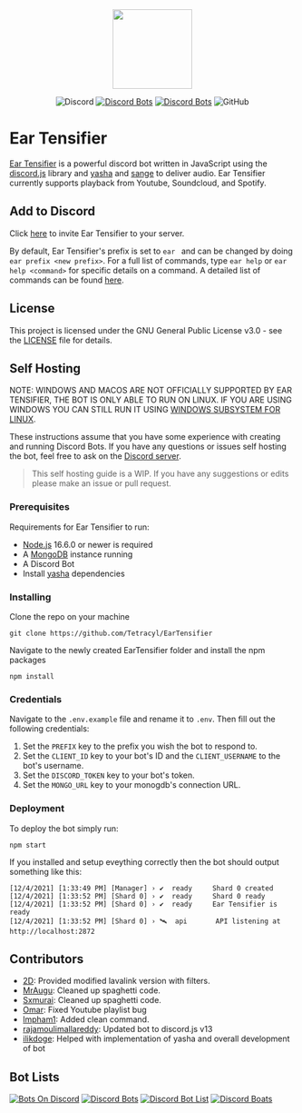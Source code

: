 <div align="center">
    <img src="https://github.com/Tetracyl/EarTensifier/blob/master/assets/eartensifier.png?raw=true" width="140px" height="140px" /><br>
</div>

<div align="center">

![Discord](https://img.shields.io/discord/473426453204172811?color=7289DA)
[![Discord Bots](https://top.gg/api/widget/status/472714545723342848.svg?noavatar=true)](https://top.gg/bot/472714545723342848)
[![Discord Bots](https://top.gg/api/widget/servers/472714545723342848.svg?noavatar=true)](https://top.gg/bot/472714545723342848)
![GitHub](https://img.shields.io/github/license/Tetracyl/EarTensifier)

</div>

<h1>Ear Tensifier</h1>

[Ear Tensifier](https://eartensifier.net/) is a powerful discord bot written in JavaScript using the [discord.js](https://github.com/discordjs/discord.js) library and [yasha](https://github.com/ilikdoge/yasha) and [sange](https://github.com/ilikdoge/sange) to deliver audio. Ear Tensifier currently supports playback from Youtube, Soundcloud, and Spotify. 

## Add to Discord
Click [here](https://eartensifier.net/invite) to invite Ear Tensifier to your server. 

By default, Ear Tensifier's prefix is set to `ear `  and can be changed by doing `ear prefix <new prefix>`. For a full list of commands, type `ear help` or `ear help <command>` for specific details on a command. A detailed list of commands can be found [here](https://eartensifier.net/commands).

## License
This project is licensed under the GNU General Public License v3.0 - see the [LICENSE](LICENSE) file for details.

## Self Hosting

NOTE: WINDOWS AND MACOS ARE NOT OFFICIALLY SUPPORTED BY EAR TENSIFIER, THE BOT IS ONLY ABLE TO RUN ON LINUX. IF YOU ARE USING WINDOWS YOU CAN STILL RUN IT USING [WINDOWS SUBSYSTEM FOR LINUX](https://docs.microsoft.com/en-us/windows/wsl/install).

These instructions assume that you have some experience with creating and running Discord Bots. If you have any questions or issues self hosting the bot, feel free to ask on the [Discord server](https://discord.gg/xKgKMAP).

> This self hosting guide is a WIP. If you have any suggestions or edits please make an issue or pull request.

### Prerequisites

Requirements for Ear Tensifier to run:
- [Node.js](https://nodejs.org/en/download/) 16.6.0 or newer is required
- A [MongoDB](https://www.mongodb.com/) instance running
- A Discord Bot 
- Install [yasha](https://github.com/ilikdoge/yasha) dependencies

### Installing

Clone the repo on your machine

    git clone https://github.com/Tetracyl/EarTensifier

Navigate to the newly created EarTensifier folder and install the npm packages

    npm install

### Credentials

Navigate to the `.env.example` file and rename it to `.env`. 
Then fill out the following credentials:

1. Set the `PREFIX` key to the prefix you wish the bot to respond to.
2. Set the `CLIENT_ID` key to your bot's ID and the `CLIENT_USERNAME` to the bot's username.
3. Set the `DISCORD_TOKEN` key to your bot's token.
4. Set the `MONGO_URL` key to your monogdb's connection URL.

### Deployment

To deploy the bot simply run:

    npm start

If you installed and setup eveything correctly then the bot should output something like this:
 
    [12/4/2021] [1:33:49 PM] [Manager] › ✔  ready     Shard 0 created
    [12/4/2021] [1:33:52 PM] [Shard 0] › ✔  ready     Shard 0 ready
    [12/4/2021] [1:33:52 PM] [Shard 0] › ✔  ready     Ear Tensifier is ready
    [12/4/2021] [1:33:52 PM] [Shard 0] › 🛰️  api       API listening at http://localhost:2872
            

## Contributors
- [2D](https://github.com/MeLike2D): Provided modified lavalink version with filters.
- [MrAugu](https://github.com/MrAugu): Cleaned up spaghetti code.
- [Sxmurai](https://github.com/Sxmurai/): Cleaned up spaghetti code.
- [Omar](https://github.com/HysMX): Fixed Youtube playlist bug
- [lmpham1](https://github.com/lmpham1): Added clean command.
- [rajamoulimallareddy](https://github.com/rajamoulimallareddy): Updated bot to discord.js v13
- [ilikdoge](https://github.com/ilikdoge): Helped with implementation of yasha and overall development of bot

## Bot Lists
[![Bots On Discord](https://bots.ondiscord.xyz/bots/472714545723342848/embed?theme=dark&showGuilds=true)](https://bots.ondiscord.xyz/bots/472714545723342848)
[![Discord Bots](https://top.gg/api/widget/472714545723342848.svg)](https://top.gg/bot/472714545723342848)
[![Discord Bot List](https://discordbotlist.com/api/bots/ear-tensifier/widget)](https://discordbotlist.com/bots/ear-tensifier)
[![Discord Boats](https://discord.boats/api/widget/472714545723342848)](https://discord.boats/bot/472714545723342848)
